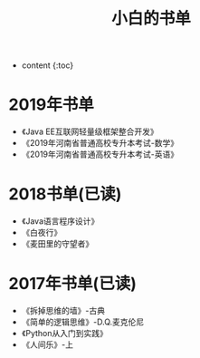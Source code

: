 ﻿---
layout: post
title: 小白的书单
permalink: /books/
---

* content
{:toc}

# 2019年书单

* 《Java EE互联网轻量级框架整合开发》
* 《2019年河南省普通高校专升本考试-数学》
* 《2019年河南省普通高校专升本考试-英语》

# 2018书单(已读)

* 《Java语言程序设计》
* 《白夜行》
* 《麦田里的守望者》

# 2017年书单(已读)

* 《拆掉思维的墙》-古典
* 《简单的逻辑思维》-D.Q.麦克伦尼
* 《Python从入门到实践》
* 《人间乐》-上